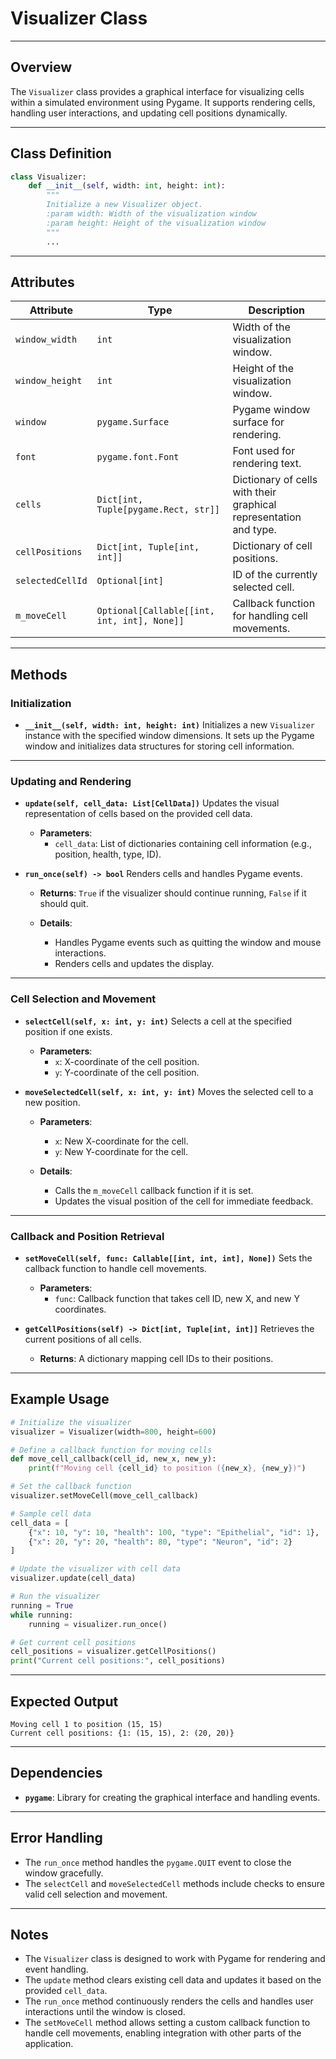 # Visualizer Class

---

## Overview
The `Visualizer` class provides a graphical interface for visualizing cells within a simulated environment using Pygame. It supports rendering cells, handling user interactions, and updating cell positions dynamically.

---

## Class Definition

```python
class Visualizer:
    def __init__(self, width: int, height: int):
        """
        Initialize a new Visualizer object.
        :param width: Width of the visualization window
        :param height: Height of the visualization window
        """
        ...
```

---

## Attributes

| Attribute | Type | Description |
|-----------|------|-------------|
| `window_width` | `int` | Width of the visualization window. |
| `window_height` | `int` | Height of the visualization window. |
| `window` | `pygame.Surface` | Pygame window surface for rendering. |
| `font` | `pygame.font.Font` | Font used for rendering text. |
| `cells` | `Dict[int, Tuple[pygame.Rect, str]]` | Dictionary of cells with their graphical representation and type. |
| `cellPositions` | `Dict[int, Tuple[int, int]]` | Dictionary of cell positions. |
| `selectedCellId` | `Optional[int]` | ID of the currently selected cell. |
| `m_moveCell` | `Optional[Callable[[int, int, int], None]]` | Callback function for handling cell movements. |

---

## Methods

### Initialization
- **`__init__(self, width: int, height: int)`**
  Initializes a new `Visualizer` instance with the specified window dimensions. It sets up the Pygame window and initializes data structures for storing cell information.

---

### Updating and Rendering
- **`update(self, cell_data: List[CellData])`**
  Updates the visual representation of cells based on the provided cell data.

  - **Parameters**:
    - `cell_data`: List of dictionaries containing cell information (e.g., position, health, type, ID).

- **`run_once(self) -> bool`**
  Renders cells and handles Pygame events.

  - **Returns**: `True` if the visualizer should continue running, `False` if it should quit.

  - **Details**:
    - Handles Pygame events such as quitting the window and mouse interactions.
    - Renders cells and updates the display.

---

### Cell Selection and Movement
- **`selectCell(self, x: int, y: int)`**
  Selects a cell at the specified position if one exists.

  - **Parameters**:
    - `x`: X-coordinate of the cell position.
    - `y`: Y-coordinate of the cell position.

- **`moveSelectedCell(self, x: int, y: int)`**
  Moves the selected cell to a new position.

  - **Parameters**:
    - `x`: New X-coordinate for the cell.
    - `y`: New Y-coordinate for the cell.

  - **Details**:
    - Calls the `m_moveCell` callback function if it is set.
    - Updates the visual position of the cell for immediate feedback.

---

### Callback and Position Retrieval
- **`setMoveCell(self, func: Callable[[int, int, int], None])`**
  Sets the callback function to handle cell movements.

  - **Parameters**:
    - `func`: Callback function that takes cell ID, new X, and new Y coordinates.

- **`getCellPositions(self) -> Dict[int, Tuple[int, int]]`**
  Retrieves the current positions of all cells.

  - **Returns**: A dictionary mapping cell IDs to their positions.

---

## Example Usage

```python
# Initialize the visualizer
visualizer = Visualizer(width=800, height=600)

# Define a callback function for moving cells
def move_cell_callback(cell_id, new_x, new_y):
    print(f"Moving cell {cell_id} to position ({new_x}, {new_y})")

# Set the callback function
visualizer.setMoveCell(move_cell_callback)

# Sample cell data
cell_data = [
    {"x": 10, "y": 10, "health": 100, "type": "Epithelial", "id": 1},
    {"x": 20, "y": 20, "health": 80, "type": "Neuron", "id": 2}
]

# Update the visualizer with cell data
visualizer.update(cell_data)

# Run the visualizer
running = True
while running:
    running = visualizer.run_once()

# Get current cell positions
cell_positions = visualizer.getCellPositions()
print("Current cell positions:", cell_positions)
```

---

## Expected Output
```
Moving cell 1 to position (15, 15)
Current cell positions: {1: (15, 15), 2: (20, 20)}
```

---

## Dependencies
- **`pygame`**: Library for creating the graphical interface and handling events.

---

## Error Handling
- The `run_once` method handles the `pygame.QUIT` event to close the window gracefully.
- The `selectCell` and `moveSelectedCell` methods include checks to ensure valid cell selection and movement.

---

## Notes
- The `Visualizer` class is designed to work with Pygame for rendering and event handling.
- The `update` method clears existing cell data and updates it based on the provided `cell_data`.
- The `run_once` method continuously renders the cells and handles user interactions until the window is closed.
- The `setMoveCell` method allows setting a custom callback function to handle cell movements, enabling integration with other parts of the application.
